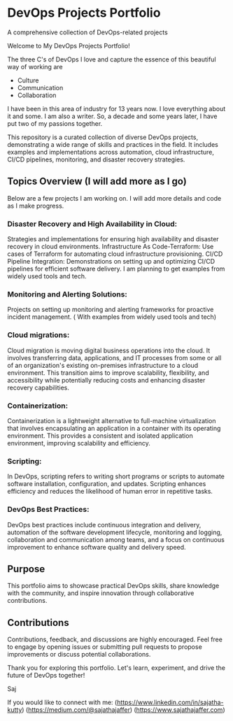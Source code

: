 # DevOps Projects Portfolio
A comprehensive collection of DevOps-related projects


Welcome to My DevOps Projects Portfolio!

The three C's of DevOps I love and capture the essence of this beautiful way of working are
* Culture
* Communication
* Collaboration

I have been in this area of industry for 13 years now. I love everything about it and some. I am also a writer. So, a decade and some years later, I have put two of my passions together.

This repository is a curated collection of diverse DevOps projects, demonstrating a wide range of skills and practices in the field. It includes examples and implementations across automation, cloud infrastructure, CI/CD pipelines, monitoring, and disaster recovery strategies.

## Topics Overview (I will add more as I go)
Below are a few projects I am working on. I will add more details and code as I make progress.

### Disaster Recovery and High Availability in Cloud: 
Strategies and implementations for ensuring high availability and disaster recovery in cloud environments.
Infrastructure As Code-Terraform: Use cases of Terraform for automating cloud infrastructure provisioning.
CI/CD Pipeline Integration: Demonstrations on setting up and optimizing CI/CD pipelines for efficient software delivery. I am planning to get examples from widely used tools and tech.

### Monitoring and Alerting Solutions:
Projects on setting up monitoring and alerting frameworks for proactive incident management. ( With examples from widely used tools and tech)

### Cloud migrations:
Cloud migration is moving digital business operations into the cloud. It involves transferring data, applications, and IT processes from some or all of an organization's existing on-premises infrastructure to a cloud environment. This transition aims to improve scalability, flexibility, and accessibility while potentially reducing costs and enhancing disaster recovery capabilities.

### Containerization:
Containerization is a lightweight alternative to full-machine virtualization that involves encapsulating an application in a container with its operating environment. This provides a consistent and isolated application environment, improving scalability and efficiency.

### Scripting:
In DevOps, scripting refers to writing short programs or scripts to automate software installation, configuration, and updates. Scripting enhances efficiency and reduces the likelihood of human error in repetitive tasks.

### DevOps Best Practices:
DevOps best practices include continuous integration and delivery, automation of the software development lifecycle, monitoring and logging, collaboration and communication among teams, and a focus on continuous improvement to enhance software quality and delivery speed.

## Purpose
This portfolio aims to showcase practical DevOps skills, share knowledge with the community, and inspire innovation through collaborative contributions.

## Contributions
Contributions, feedback, and discussions are highly encouraged. Feel free to engage by opening issues or submitting pull requests to propose improvements or discuss potential collaborations.

Thank you for exploring this portfolio.
Let's learn, experiment, and drive the future of DevOps together!

Saj

If you would like to connect with me:
(https://www.linkedin.com/in/sajatha-kutty)
(https://medium.com/@sajathajaffer)
(https://www.sajathajaffer.com)
